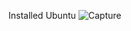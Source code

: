 Installed Ubuntu 
![Capture](https://user-images.githubusercontent.com/90955587/137325012-20a6f6e3-c9f1-4df4-9102-21f1a72362ea.PNG)
